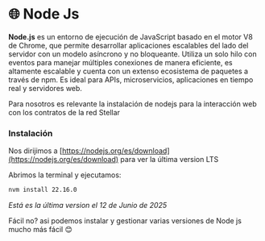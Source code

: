 # 🌐 Node Js

**Node.js** es un entorno de ejecución de JavaScript basado en el motor V8 de Chrome, que permite desarrollar aplicaciones escalables del lado del servidor con un modelo asíncrono y no bloqueante. Utiliza un solo hilo con eventos para manejar múltiples conexiones de manera eficiente, es altamente escalable y cuenta con un extenso ecosistema de paquetes a través de npm. Es ideal para APIs, microservicios, aplicaciones en tiempo real y servidores web.

Para nosotros es relevante la instalación de nodejs para la interacción web con los contratos de la red Stellar



### Instalación

Nos dirijimos a [https://nodejs.org/es/download](https://nodejs.org/es/download) para ver la última version LTS

Abrimos la terminal y ejecutamos:

```bash
nvm install 22.16.0 
```

_Está es la última version el 12 de Junio de 2025_

Fácil no? asi podemos instalar y gestionar varias versiones de Node js mucho más fácil 😊
